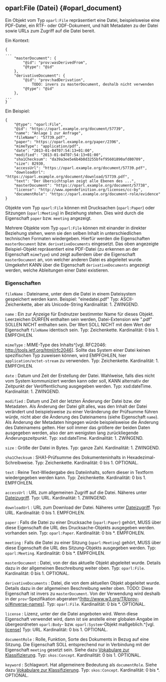 oparl:File (Datei)  {#oparl_document}
----------------------

Ein Objekt vom Typ `oparl:File` repräsentiert eine Datei,
beispielsweise eine PDF-Datei, ein RTF- oder ODF-Dokument,
und hält Metadaten zu der Datei sowie URLs zum Zugriff auf 
die Datei bereit.

Ein Kontext:

~~~~~
{
...
    "masterDocument": {
        "@id": "prov:wasDerivedFrom",
        "@type": "@id"
    },
    "derivativeDocument": {
        "@id": "prov:hadDerivation",
            TODO: invers zu masterDocument, deshalb nicht verwenden
        "@type": "@id"
    },
...
}
~~~~~

Ein Beispiel:

~~~~~  {#document_ex1 .json}
{
    "@type": "oparl:File",
    "@id": "https://oparl.example.org/document/57739",
    "name": "Anlage 1 zur Anfrage",
    "fileName": "57739.pdf",
    "paper": "https://oparl.example.org/paper/2396",
    "mimeType": "application/pdf",
    "date": "2013-01-04T07:54:13+01:00",
    "modified": "2013-01-04T07:54:13+01:00",
    "sha1Checksum": "da39a3ee5e6b4b0d3255bfef95601890afd80709",
    "size": 82930,
    "accessUrl": "https://oparl.example.org/document/57739.pdf",
    "downloadUrl": "https://oparl.example.org/document/download/57739.pdf",
    "text": "Der Übersichtsplan zeigt alle Ebenen des ...",
    "masterDocument": "https://oparl.example.org/document/57738",
    "license": "http://www.opendefinition.org/licenses/cc-by",
    "documentRole": "https://oparl.example.org/document-role/evidence"
}
~~~~~

Objekte vom Typ `oparl:File` können mit Drucksachen (`oparl:Paper`)
oder Sitzungen (`oparl:Meeting`) in Beziehung stehen. Dies wird durch 
die Eigenschaft `paper` bzw. `meeting` angezeigt.

Mehrere Objekte vom Typ `oparl:File` können mit einander in direkter
Beziehung stehen, wenn sie den selben Inhalt in unterschiedlichen
technischen Formaten wiedergeben. Hierfür werden die Eigenschaften
`masterDocument` bzw. `derivativeDocuments` eingesetzt. Das oben angezeigte
Beispiel-Objekt repräsentiert eine PDF-Datei (zu erkennen an der
Eigenschaft `mimeType`) und zeigt außerdem über die Eigenschaft 
`masterDocument` an, von welcher anderen Datei es abgeleitet wurde.
Umgekehrt KANN über die Eigenschaft `derivativeDocuments` angezeigt
werden, welche Ableitungen einer Datei existieren.

### Eigenschaften ###

`fileName`
:   Dateiname, unter dem die Datei in einem Dateisystem gespeichert werden
    kann. Beispiel: "einedatei.pdf"
    Typ: ASCII-Zeichenkette, aber als Unicode-String
    Kardinalität: 1.
    ZWINGEND.

`name`
:   Ein zur Anzeige für Endnutzer bestimmter Name für dieses Objekt.
    Leerzeichen DÜRFEN enthalten sein werden, Datei-Extension wie ".pdf" SOLLEN
    NICHT enthalten sein.
    Der Wert SOLL NICHT mit dem Wert der Eigenschaft `fileName` identisch
    sein.
    Typ: Zeichenkette.
    Kardinalität: 0 bis 1.
    EMPFOHLEN.

`mimeType`
:   MIME-Type des Inhalts^[vgl. RFC2046: <http://tools.ietf.org/html/rfc2046>].
    Sollte das System einer Datei keinen
    spezifischen Typ zuweisen können, wird EMPFOHLEN, hier 
    `application/octet-stream` zu verwenden.
    Typ: Zeichenkette.
    Kardinalität: 1.
    EMPFOHLEN.

`date`
:   Datum und Zeit der Erstellung der Datei. Wahlweise, falls dies nicht
    vom System kommuniziert werden kann oder soll, KANN alternativ
    der Zeitpunkt der Veröffentlichung ausgegeben werden.
    Typ: xsd:dateTime.
    Kardinalität: 1.
    ZWINGEND.

`modified`
:   Datum und Zeit der letzten Änderung der Datei bzw. der Metadaten. Als
    Änderung der Datei gilt alles, was den Inhalt der Datei verändert und
    beispielsweise zu einer Veränderung der Prüfsumme führen würde, nicht
    aber die Änderung des Dateinamens (siehe Eigenschaft `name`). Als 
    Änderung der Metadaten hingegen würde beispielsweise die Änderung des 
    Dateinamens gelten. Hier soll immer das größere der beiden Daten
    ausgegeben werden, also der am wenigsten lang zurückliegende
    Änderungszeitpunkt.
    Typ: xsd:dateTime.
    Kardinalität: 1.
    ZWINGEND.

`size`
:   Größe der Datei in Bytes.
    Typ: ganze Zahl.
    Kardinalität: 1.
    ZWINGEND.

`sha1Checksum`
:   SHA1-Prüfsumme des Dokumenteninhalts in Hexadezimal-Schreibweise.
    Typ: Zeichenkette.
    Kardinalität: 0 bis 1.
    OPTIONAL.
    
`text`
:   Reine Text-Wiedergabe des Dateiinhalts, sofern dieser in Textform
    wiedergegeben werden kann.
    Typ: Zeichenkette.
    Kardinalität: 0 bis 1.
    EMPFOHLEN.

`accessUrl`
:   URL zum allgemeinen Zugriff auf die Datei. Näheres unter [Dateizugriff](#dateizugriff).
    Typ: URL.
    Kardinalität: 1.
    ZWINGEND.

`downloadUrl`
:   URL zum Download der Datei. Näheres unter [Dateizugriff](#dateizugriff).
    Typ: URL.
    Kardinalität: 0 bis 1.
    EMPFOHLEN.

`paper`
:   Falls die Datei zu einer Drucksache (`oparl:Paper`) gehört, MUSS über diese Eigenschaft die
    URL des Drucksache-Objekts ausgegeben werden.
    vorhanden sein.
    Typ: `oparl:Paper`.
    Kardinalität: 0 bis *.
    EMPFOHLEN.

`meeting`
:   Falls die Datei zu einer Sitzung (`oparl:Meeting`) gehört, MUSS über diese Eigenschaft
    die URL des Sitzung-Objekts ausgegeben werden.
    Typ: `oparl:Meeting`.
    Kardinalität: 0 bis *.
    EMPFOHLEN.

`masterDocument`
:   Datei, von der das aktuelle Objekt abgeleitet wurde. Details dazu in der
    allgemeinen Beschreibung weiter oben.
    Typ: `oparl:File`.
    Kardinalität: 0 bis 1.
    OPTIONAL.

`derivativeDocuments`
:   Datei, die von dem aktuellen Objekt abgeleitet wurde. Details dazu in der
    allgemeinen Beschreibung weiter oben.
    TODO: Diese Eigenschaft ist invers zu `masterDocument`. Von der Verwendung
    wird deshalb in der `prov`-Spezifikation abgeraten^[<http://www.w3.org/TR/prov-o/#inverse-names>].
    Typ: `oparl:File`.
    Kardinalität: 0 bis *.
    OPTIONAL.

`license`
:   Lizenz, unter der die Datei angeboten wird. Wenn diese Eigenschaft verwendet
    wird, dann ist sie anstelle einer globalen Angabe im übergeordneten
    `oparl:Body`- bzw. `oparl:System`-Objekt maßgeblich.^[vgl. [license](#eigenschaft_license)]
    Typ: URL.
    Kardinalität: 0 bis 1.
    OPTIONAL.

`documentRole`
:   Rolle, Funktion, Sorte des Dokuments in Bezug auf eine Sitzung. Die Eigenschaft
    SOLL entsprechend nur in Verbindung mit der Eigenschaft `meeting` gesetzt sein.
    Siehe dazu [Vokabulare zur Klassifizierung](#vokabulare_klassifizierung).
    Typ: `skos:Concept`.
    Kardinalität: 0 bis 1.
    OPTIONAL.

`keyword`
:   Schlagwort. Hat allgemeinere Bedeutung als `documentRole`.
    Siehe dazu [Vokabulare zur Klassifizierung](#vokabulare_klassifizierung).
    Typ: `skos:Concept`.
    Kardinalität: 0 bis *.
    OPTIONAL.

